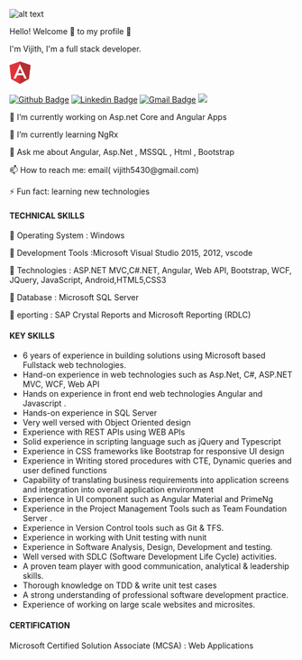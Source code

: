 
![alt text](https://github.com/VijithP/vijithp/blob/master/gitHubBagd.PNG)

<p>Hello! Welcome 👋 to my profile 🚀 </p>

<p>I'm Vijith, I'm a full stack developer.</p>


<p align="left">
<img src="https://github.com/VijithP/vijithp/blob/master/angular.png" alt="html5" width="40" height="40"/> 
</p>

[![Github Badge](https://img.shields.io/badge/-Github-242A2D?style=flat-square&logo=Github&logoColor=white&link=https://github.com/VijithP)](https://github.com/VijithP)
[![Linkedin Badge](https://img.shields.io/badge/-Linkedin-0077B5?style=flat-square&logo=Linkedin&logoColor=white&link=https://www.linkedin.com/in/vijith-pv-0976ab88/)](https://www.linkedin.com/in/vijith-pv-0976ab88/) 
[![Gmail Badge](https://img.shields.io/badge/Gmail-c5392a?style=flat-square&logo=Gmail&logoColor=white&link=mailto:vijith5430@gmail.com)](mailto:vijith5430@gmail.com)
![](https://komarev.com/ghpvc/?username=vijithpe&color=green)



<p> 🔭 I’m currently working on Asp.net Core and Angular Apps </p>
<p> 🌱 I’m currently learning NgRx </p>
<p> 💬 Ask me about Angular, Asp.Net , MSSQL , Html , Bootstrap </p>
<p> 📫 How to reach me: email( vijith5430@gmail.com) </p>
<p> ⚡ Fun fact: learning new technologies </p>


#### TECHNICAL SKILLS 

<p>🔭 Operating System  :	 Windows </p>
<p>🔭 Development Tools :Microsoft Visual Studio 2015, 2012, vscode </p>
<p>🔭 Technologies    	 : ASP.NET MVC,C#.NET, Angular, Web API, Bootstrap, WCF, JQuery, JavaScript, Android,HTML5,CSS3 </p>
<p>🔭 Database          : Microsoft  SQL Server </p>
<p>🔭 eporting          : SAP Crystal Reports and Microsoft Reporting (RDLC) </p>

#### KEY SKILLS 
- 6 years of experience in building solutions using Microsoft based Fullstack web technologies.
- Hand-on experience in  web technologies such as Asp.Net, C#, ASP.NET MVC, WCF,  Web API
- Hands on experience in front end web technologies  Angular and Javascript .
- Hands-on experience in SQL Server
- Very well versed with Object Oriented design
- Experience with REST APIs using WEB APIs   
- Solid experience in scripting language such as  jQuery and Typescript 
- Experience in CSS frameworks like Bootstrap for responsive UI design
- Experience in Writing stored procedures with CTE, Dynamic queries and user defined functions
- Capability of translating business requirements into application screens and integration into overall application environment
- Experience in UI component such as Angular Material and PrimeNg
- Experience in the Project Management Tools  such as Team Foundation Server . 
- Experience in  Version Control tools such as Git & TFS.
- Experience in working with Unit testing with nunit
- Experience in Software  Analysis,  Design, Development and testing.
- Well versed with SDLC (Software Development Life Cycle) activities. 
- A proven team player with good communication, analytical & leadership skills.
- Thorough knowledge on TDD & write unit test cases
- A strong understanding of professional software development practice. 
- Experience of working on large scale websites and microsites.

#### CERTIFICATION
<p> Microsoft Certified Solution Associate (MCSA) : Web Applications </p>

  


<!--
**VijithP/vijithp** is a ✨ _special_ ✨ repository because its `README.md` (this file) appears on your GitHub profile.

Here are some ideas to get you started:

- 🔭 I’m currently working on Asp.net Core and Angular Apps
- 🌱 I’m currently learning NgRx
- 💬 Ask me about Angular, Asp.Net , MSSQL , Html , Bootstrap
- 📫 How to reach me: email( vijith5430@gmail.com)
- ⚡ Fun fact: learning new technologies
-->
